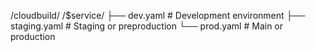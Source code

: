 /cloudbuild/
  /$service/
      ├── dev.yaml       # Development environment
      ├── staging.yaml   # Staging or preproduction
      └── prod.yaml      # Main or production